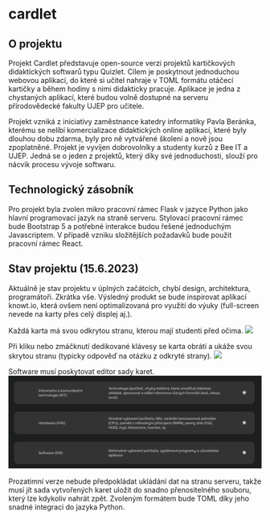 # cardlet

## O projektu
Projekt Cardlet představuje open-source verzi projektů kartičkových didaktických softwarů typu Quizlet. Cílem je poskytnout jednoduchou webovou aplikaci, do které si učitel nahraje v TOML formátu otáčecí kartičky a během hodiny s nimi didakticky pracuje. Aplikace je jedna z chystaných aplikací, které budou volně dostupné na serveru přírodovědecké fakulty UJEP pro učitele. 

Projekt vzniká z iniciativy zaměstnance katedry informatiky Pavla Beránka, kterému se nelíbí komercializace didaktických online aplikací, které byly dlouhou dobu zdarma, byly pro ně vytvářené školení a nově jsou zpoplatněné. Projekt je vyvíjen dobrovolníky a studenty kurzů z Bee IT a UJEP. Jedná se o jeden z projektů, který díky své jednoduchosti, slouží pro nácvik procesu vývoje softwaru.

## Technologický zásobník
Pro projekt byla zvolen mikro pracovní rámec Flask v jazyce Python jako hlavní programovací jazyk na straně serveru. Stylovací pracovní rámec bude Bootstrap 5 a potřebné interakce budou řešené jednoduchým Javascriptem. V případě vzniku složitějších požadavků bude použit pracovní rámec React.

## Stav projektu (15.6.2023)
Aktuálně je stav projektu v úplných začátcích, chybí design, architektura, programátoři. Zkrátka vše. Výsledný produkt se bude inspirovat aplikací knowt.io, která ovšem není optimalizovaná pro využití do výuky (full-screen nevede na karty přes celý displej aj.).

Každá karta má svou odkrytou stranu, kterou mají studenti před očima.
<img src="nápady/knowt_obrázky/odkrytá_strana_karty.png">

Při kliku nebo zmáčknutí dedikované klávesy se karta obrátí a ukáže svou skrytou stranu (typicky odpověď na otázku z odkryté strany).
<img src="nápady/knowt_obrázky/skrytá_strana_karty.png">

Software musí poskytovat editor sady karet.
<img src="nápady/knowt_obrázky/editor_sady_karet.png">

Prozatimní verze nebude předpokládat ukládání dat na stranu serveru, takže musí jít sada vytvořených karet uložit do snadno přenositelného souboru, který lze kdykoliv nahrát zpět. Zvoleným formátem bude TOML díky jeho snadné integraci do jazyka Python.


